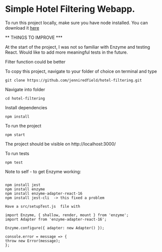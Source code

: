 # Simple Hotel Filtering Webapp.


To run this project locally, make sure you have node installed. You can download it [here](https://nodejs.org/en/download/)

** THINGS TO IMPROVE ***

At the start of the project, I was not so familiar with Enzyme and testing React. Would like to add more meaningful tests in the future.

Filter function could be better



To copy this project, navigate to your folder of choice on terminal and type

```
git clone https://github.com/jenniredfield/hotel-filtering.git
```



Navigate into folder

```
cd hotel-filtering
```



Install dependencies

```
npm install
```



To run the project

```
npm start
```



The project should be visible on http://localhost:3000/



To run tests

```
npm test
```

Note to self - to get Enzyme  working:

```

npm install jest
npm install enzyme
npm install enzyme-adapter-react-16
npm install jest-cli  -> this fixed a problem

Have a src/setupTest.js  file with

import Enzyme, { shallow, render, mount } from 'enzyme';
import Adapter from 'enzyme-adapter-react-16';

Enzyme.configure({ adapter: new Adapter() });

console.error = message => {
throw new Error(message);
};

```